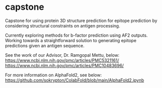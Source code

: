 # capstone
Capstone for using protein 3D structure prediction for epitope prediction by considering structural constraints on antigen processing.

Currently exploring methods for b-factor prediction using AF2 outputs. Working towards a straightforward solution to generating epitope predictions given an antigen sequence.

See the work of our Advisor, Dr. Ramgopal Mettu, below: 
https://www.ncbi.nlm.nih.gov/pmc/articles/PMC5321161/
https://www.ncbi.nlm.nih.gov/pmc/articles/PMC10483696/

For more information on AlphaFold2, see below:
https://github.com/sokrypton/ColabFold/blob/main/AlphaFold2.ipynb
